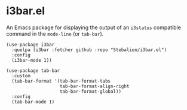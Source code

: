 # i3bar.el

An Emacs package for displaying the output of an `i3status` compatible command in the `mode-line`
(or `tab-bar`).

```elisp
(use-package i3bar
  :quelpa (i3bar :fetcher github :repo "Stebalien/i3bar.el")
  :config
  (i3bar-mode 1))

(use-package tab-bar
  :custom
  (tab-bar-format '(tab-bar-format-tabs
                    tab-bar-format-align-right
                    tab-bar-format-global))
  :config
  (tab-bar-mode 1)
```
